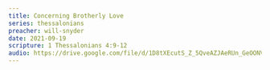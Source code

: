 ```yaml
---
title: Concerning Brotherly Love
series: thessalonians
preacher: will-snyder
date: 2021-09-19
scripture: 1 Thessalonians 4:9-12
audio: https://drive.google.com/file/d/1D8tXEcutS_Z_5QveAZJAeRUn_GeOONVp/view
---
```

